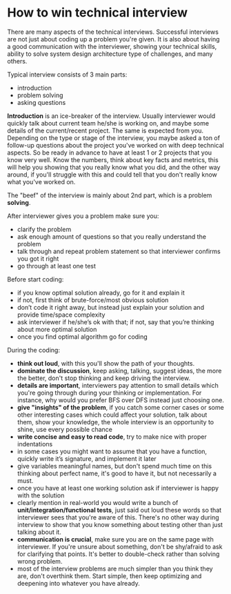 # How to win technical interview

There are many aspects of the technical interviews.
Successful interviews are not just about coding up a problem you're given.
It is also about having a good communication with the interviewer, showing your technical skills, ability to solve
system design architecture type of challenges, and many others.

Typical interview consists of 3 main parts:
- introduction
- problem solving
- asking questions

**Introduction** is an ice-breaker of the interview. Usually interviewer would quickly talk about current team he/she
is working on, and maybe some details of the current/recent project. The same is expected from you. Depending on the
type or stage of the interview, you maybe asked a ton of follow-up questions about the project you've worked on with
deep technical aspects. So be ready in advance to have at least 1 or 2 projects that you know very well. Know the
numbers, think about key facts and metrics, this will help you showing that you really know what you did, and the other
way around, if you'll struggle with this and could tell that you don't really know what you've worked on.

The "beef" of the interview is mainly about 2nd part, which is a problem **solving**.

After interviewer gives you a problem make sure you:
- clarify the problem
- ask enough amount of questions so that you really understand the problem
- talk through and repeat problem statement so that interviewer confirms you got it right
- go through at least one test

Before start coding:
- if you know optimal solution already, go for it and explain it
- if not, first think of brute-force/most obvious solution
- don’t code it right away, but instead just explain your solution and provide time/space complexity
- ask interviewer if he/she’s ok with that; if not, say that you’re thinking about more optimal solution
- once you find optimal algorithm go for coding

During the coding:
- **think out loud**, with this you'll show the path of your thoughts.
- **dominate the discussion**, keep asking, talking, suggest ideas, the more the better, don't stop thinking and keep
driving the interview.
- **details are important**, interviewers pay attention to small details which you're going through during your thinking or
implementation. For instance, why would you prefer BFS over DFS instead just choosing one.
- **give "insights" of the problem**, if you catch some corner cases or some other interesting cases which could affect your
solution, talk about them, show your knowledge, the whole interview is an opportunity to shine, use every possible
chance
- **write concise and easy to read code**, try to make nice with proper indentations
- in some cases you might want to assume that you have a function, quickly write it’s signature, and implement it later
- give variables meaningful names, but don't spend much time on this thinking about perfect name, it's good to have it,
but not necessarily a must.
- once you have at least one working solution ask if interviewer is happy with the solution
- clearly mention in real-world you would write a bunch of **unit/integration/functional tests**, just said out loud these
words so that interviewer sees that you're aware of this. There's no other way during interview to show that you know
something about testing other than just talking about it.
- **communication is crucial**, make sure you are on the same page with interviewer. If you're unsure about something, don't
be shy/afraid to ask for clarifying that points. It's better to double-check rather than solving wrong problem.
- most of the interview problems are much simpler than you think they are, don't overthink them. Start simple, then keep
optimizing and deepening into whatever you have already.
